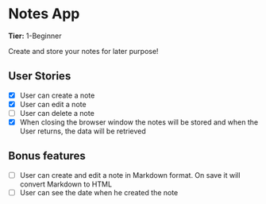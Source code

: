 # Notes App

**Tier:** 1-Beginner

Create and store your notes for later purpose!

## User Stories

-   [x] User can create a note
-   [x] User can edit a note
-   [ ] User can delete a note
-   [x] When closing the browser window the notes will be stored and when the User returns, the data will be retrieved

## Bonus features

-   [ ] User can create and edit a note in Markdown format. On save it will convert Markdown to HTML
-   [ ] User can see the date when he created the note